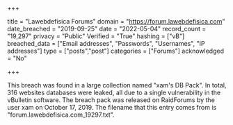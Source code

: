+++

title = "Lawebdefisica Forums"
domain = "https://forum.lawebdefisica.com"
date_breached = "2019-09-25"
date = "2022-05-04"
record_count = "19,297"
privacy = "Public"
Verified = "True"
hashing = ["vB"]
breached_data = ["Email addresses", "Passwords", "Usernames", "IP addresses"]
type = ["posts","post"]
categories = ["Forums"]
acknowledged = "No"


+++


This breach was found in a large collection named "xam's DB Pack". In total, 316 websites databases were leaked, all due to a single vulnerability in the vBulletin software. The breach pack was released on RaidForums by the user xam on October 17, 2019. The filename that this entry comes from is "forum.lawebdefisica.com_19297.txt".

